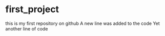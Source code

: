# first_project
this is my first repository on github
A new line was added to the code
Yet another line of code
